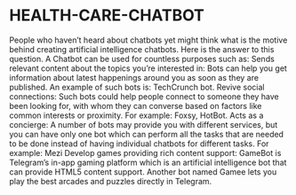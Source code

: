 # HEALTH-CARE-CHATBOT
People who haven’t heard about chatbots yet might think what is the motive behind creating artificial intelligence chatbots. Here is the answer to this question. A Chatbot can be used for countless purposes such as: Sends relevant content about the topics you’re interested in: Bots can help you get information about latest happenings around you as soon as they are published. An example of such bots is: TechCrunch bot.  Revive social connections: Such bots could help people connect to someone they have been looking for, with whom they can converse based on factors like common interests or proximity. For example: Foxsy, HotBot.  Acts as a concierge: A number of bots may provide you with different services, but you can have only one bot which can perform all the tasks that are needed to be done instead of having individual chatbots for different tasks. For example: Mezi  Develop games providing rich content support: GameBot is Telegram’s in-app gaming platform which is an artificial intelligence bot that can provide HTML5 content support. Another bot named Gamee lets you play the best arcades and puzzles directly in Telegram.
